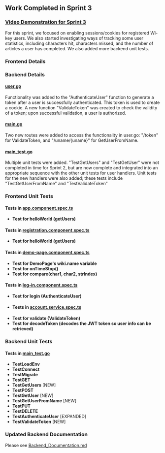 <!-- WORK TO COMPLETE:
Entire Team

Make progress on issues uncompleted in Sprint 2, or new issues discovered during Sprint 2.
Write test for new functionality implemented. 
SUBMISSIONS:
Submission Format: GitHub & Video Links (Use comments on submission page for multiple links)
Narrated video presentation. Split the presentation such that each member of your team narrates a portion. Presentation should include:
Demonstrate new functionality implemented.
Show results of all unit tests (including those from Sprint 2).
Sprint3.md
Detail work you've completed in Sprint 3
List frontend unit tests
List backend unit tests
Show updated documentation for your backend API 
We will be checking individual commits. If you do not commit code, you will not receive any credit for this sprint. If you're having trouble contributing, speak with your TA sooner rather than later. -->

## Work Completed in Sprint 3 ##

### [Video Demonstration for Sprint 3](tba.com) ###

For this sprint, we focused on enabling sessions/cookies for registered Wi-key users. We also started investigating ways of tracking some user statistics, including characters hit, characters missed, and the number of articles a user has completed. We also added more backend unit tests. 

### Frontend Details ###

### Backend Details ###

#### [user.go](https://github.com/WasabiTech-777/SWE-2023-Spring/blob/174bdd6c8f57efa12affba46334eadbfffbdb2a9/src/server/routes/user.go) ####
Functionality was added to the "AuthenticateUser" function to generate a token after a user is successfully authenticated. This token is used to create a cookie. A new function "ValidateToken" was created to check the validity of a token; upon successful validation, a user is authorized.

#### [main.go](https://github.com/WasabiTech-777/SWE-2023-Spring/blob/174bdd6c8f57efa12affba46334eadbfffbdb2a9/src/server/main.go) ####
Two new routes were added to access the functionality in user.go: "/token" for ValidateToken, and "/uname/{uname}" for GetUserFromName. 

#### [main_test.go](https://github.com/WasabiTech-777/SWE-2023-Spring/blob/174bdd6c8f57efa12affba46334eadbfffbdb2a9/src/server/main_test.go) ####
Multiple unit tests were added. "TestGetUsers" and "TestGetUser" were not completed in time for Sprint 2, but are now complete and integrated into an appropriate sequence with the other unit tests for user handlers. 
Unit tests for the new handlers were also added; these tests include "TestGetUserFromName" and "TestValidateToken"

### Frontend Unit Tests ###

#### Tests in [app.component.spec.ts](https://github.com/WasabiTech-777/SWE-2023-Spring/blob/62a5d1f2e0e04d95f3aba275a97949f16396101f/src/app/app.component.spec.ts)
* **Test for helloWorld (getUsers)**
#### Tests in [registration.component.spec.ts](https://github.com/WasabiTech-777/SWE-2023-Spring/blob/62a5d1f2e0e04d95f3aba275a97949f16396101f/src/app/registration/registration.component.spec.ts)
* **Test for helloWorld (getUsers)**
#### Tests in [demo-page.component.spec.ts](https://github.com/WasabiTech-777/SWE-2023-Spring/blob/62a5d1f2e0e04d95f3aba275a97949f16396101f/src/app/demo-page/demo-page.component.spec.ts)
* **Test for DemoPage's wiki.name variable**
* **Test for onTimeStop()**
* **Test for compare(char1, char2, strIndex)**
#### Tests in [log-in.component.spec.ts](https://github.com/WasabiTech-777/SWE-2023-Spring/blob/62a5d1f2e0e04d95f3aba275a97949f16396101f/src/app/log-in/log-in.component.spec.ts)
* **Test for login (AuthenticateUser)**
* #### Tests in [account.service.spec.ts](https://github.com/WasabiTech-777/SWE-2023-Spring/blob/62a5d1f2e0e04d95f3aba275a97949f16396101f/src/app/account.service.spec.ts)
* **Test for validate (ValidateToken)**
* **Test for decodeToken (decodes the JWT token so user info can be retrieved)**
### Backend Unit Tests ###

#### Tests in [main_test.go](https://github.com/WasabiTech-777/SWE-2023-Spring/blob/174bdd6c8f57efa12affba46334eadbfffbdb2a9/src/server/main_test.go)
* **TestLoadEnv**
* **TestConnect**
* **TestMigrate**
* **TestGET**
* **TestGetUsers**  [NEW]
* **TestPOST**
* **TestGetUser**   [NEW]
* **TestGetUserFromName** [NEW]
* **TestPUT**
* **TestDELETE**
* **TestAuthenticateUser** [EXPANDED]
* **TestValidateToken** [NEW]

### Updated Backend Documentation ###
Please see [Backend_Documentation.md](https://github.com/WasabiTech-777/SWE-2023-Spring/blob/51e2cc30a810aa0da4dd435826402799daeee1ba/Backend_Documentation.md)
